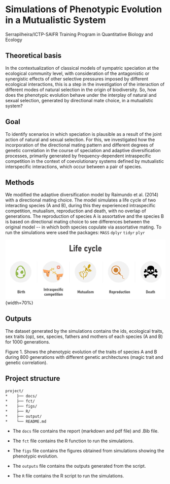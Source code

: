 # Simulations of Phenotypic Evolution in a Mutualistic System

Serrapilheira/ICTP-SAIFR Training Program in Quantitative Biology and Ecology

## Theoretical basis

In the contextualization of classical models of sympatric speciation at the ecological community level, with consideration of the antagonistic or synergistic effects of other selective pressures imposed by different ecological interactions, this is a step in the investigation of the interaction of different modes of natural selection in the origin of biodiversity. So, how does the phenotypic evolution behave under the interplay of natural and sexual selection, generated by directional mate choice, in a mutualistic system?

## Goal

To identify scenarios in which speciation is plausible as a result of the joint action of natural and sexual selection. For this, we investigated how the incorporation of the directional mating pattern and different degrees of genetic correlation in the course of speciation and adaptive diversification processes, primarily generated by frequency-dependent intraspecific competition in the context of coevolutionary systems defined by mutualistic interspecific interactions, which occur between a pair of species.

## Methods

We modified the adaptive diversification model by Raimundo et al. (2014) with a directional mating choice. The model simulates a life cycle of two interacting species (A and B), during this they experienced intraspecific competition, mutualism, reproduction and death, with no overlap of generations. The reproduction of species A is assortative and the species B is based on directional mating choice to see differences between the original model -- in which both species copulate via assortative mating. To run the simulations were used the packages: `MASS` `dplyr` `tidyr` `plyr`

![Species life cycle](https://github.com/CompMethods-ICTP-SAIFR-Serrapilheira/Phenotypic_evolution/blob/main/figs/life_cycle.png){width=70%}


## Outputs

The dataset generated by the simulations contains the ids, ecological traits, sex traits (op), sex, species, fathers and mothers of each species (A and B) for 1000 generations.

Figure 1. Shows the phenotypic evolution of the traits of species A and B during 800 generations with different genetic architectures (magic trait and genetic correlation).

## Project structure

    project/
    *    ├── docs/
    *    ├── fct/
    *    ├── figs/
    *    ├── R/
    *    ├── output/
    *    └── README.md

-   The `docs` file contains the report (markdown and pdf file) and .Bib file.

-   The `fct` file contains the R function to run the simulations.

-   The `figs` file contains the figures obtained from simulations showing the phenotypic evolution.

-   The `outputs` file contains the outputs generated from the script.

-   The `R` file contains the R script to run the simulations.
